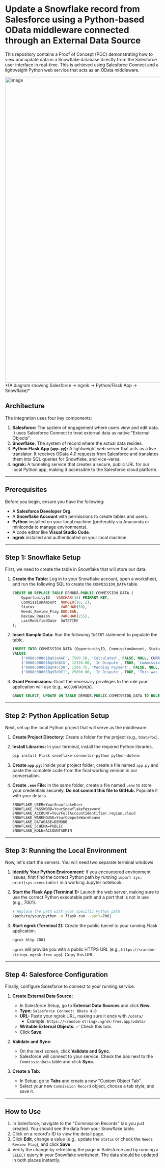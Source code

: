 # Update a Snowflake record from Salesforce using a Python-based OData middleware connected through an External Data Source

This repository contains a Proof of Concept (POC) demonstrating how to view and update data in a Snowflake database directly from the Salesforce user interface in real-time. This is achieved using Salesforce Connect and a lightweight Python web service that acts as an OData middleware.

<img width="991" alt="image" src="https://github.com/user-attachments/assets/20dba72f-4140-4873-b872-12e5ce31640e" />
*(A diagram showing Salesforce -> ngrok -> Python/Flask App -> Snowflake)*

## Architecture
The integration uses four key components:
1.  **Salesforce:** The system of engagement where users view and edit data. It uses Salesforce Connect to treat external data as native "External Objects".
2.  **Snowflake:** The system of record where the actual data resides.
3.  **Python Flask App (`app.py`):** A lightweight web server that acts as a live translator. It receives OData 4.0 requests from Salesforce and translates them into SQL queries for Snowflake, and vice-versa.
4.  **ngrok:** A tunneling service that creates a secure, public URL for our local Python app, making it accessible to the Salesforce cloud platform.

---

## Prerequisites
Before you begin, ensure you have the following:
* A **Salesforce Developer Org**.
* A **Snowflake Account** with permissions to create tables and users.
* **Python** installed on your local machine (preferably via Anaconda or miniconda to manage environments).
* A code editor like **Visual Studio Code**.
* **ngrok** installed and authenticated on your local machine.

---

## Step 1: Snowflake Setup

First, we need to create the table in Snowflake that will store our data.

1.  **Create the Table:** Log in to your Snowflake account, open a worksheet, and run the following SQL to create the `COMMISSION_DATA` table.
    ```sql
    CREATE OR REPLACE TABLE DEMODB.PUBLIC.COMMISSION_DATA (
        OpportunityID   VARCHAR(18) PRIMARY KEY,
        CommissionAmount  NUMBER(10, 2),
        Status            VARCHAR(50),
        Needs_Review_Flag BOOLEAN,
        Review_Reason     VARCHAR(255),
        LastModifiedDate  DATETIME
    );
    ```

2.  **Insert Sample Data:** Run the following `INSERT` statement to populate the table.
    ```sql
    INSERT INTO COMMISSION_DATA (OpportunityID, CommissionAmount, Status, Needs_Review_Flag, Review_Reason, LastModifiedDate)
    VALUES
        ('0068c00001BqV2aAAF', 7500.50, 'Calculated', FALSE, NULL, CURRENT_TIMESTAMP()),
        ('0068c00001BqV3bBCG', 12350.00, 'In Dispute', TRUE, 'Commission percentage seems incorrect.', CURRENT_TIMESTAMP()),
        ('0068c00001BqV4cCDH', 1200.75, 'Pending Payment', FALSE, NULL, CURRENT_TIMESTAMP()),
        ('0068c00001BqV5dDEI', 25000.00, 'In Dispute', TRUE, 'This was a multi-year deal.', CURRENT_TIMESTAMP());
    ```

3.  **Grant Permissions:** Grant the necessary privileges to the role your application will use (e.g., `ACCOUNTADMIN`).
    ```sql
    GRANT SELECT, UPDATE ON TABLE DEMODB.PUBLIC.COMMISSION_DATA TO ROLE ACCOUNTADMIN;
    ```

---

## Step 2: Python Application Setup

Next, set up the local Python project that will serve as the middleware.

1.  **Create Project Directory:** Create a folder for the project (e.g., `OdataPoc`).

2.  **Install Libraries:** In your terminal, install the required Python libraries.
    ```bash
    pip install Flask snowflake-connector-python python-dotenv
    ```

3.  **Create `app.py`:** Inside your project folder, create a file named `app.py` and paste the complete code from the final working version in our conversation.

4.  **Create `.env` File:** In the same folder, create a file named `.env` to store your credentials securely. **Do not commit this file to GitHub.** Populate it with your details.
    ```
    SNOWFLAKE_USER=YourSnowflakeUser
    SNOWFLAKE_PASSWORD=YourSnowflakePassword
    SNOWFLAKE_ACCOUNT=YourFullAccountIdentifier.region.cloud
    SNOWFLAKE_WAREHOUSE=YourComputeWarehouse
    SNOWFLAKE_DATABASE=DEMODB
    SNOWFLAKE_SCHEMA=PUBLIC
    SNOWFLAKE_ROLE=ACCOUNTADMIN
    ```

---

## Step 3: Running the Local Environment

Now, let's start the servers. You will need two separate terminal windows.

1.  **Identify Your Python Environment:** If you encountered environment issues, first find the correct Python path by running `import sys; print(sys.executable)` in a working Jupyter notebook.

2.  **Start the Flask App (Terminal 1):** Launch the web server, making sure to use the correct Python executable path and a port that is not in use (e.g., 7001).
    ```bash
    # Replace the path with your specific Python path
    /path/to/your/python -m flask run --port=7001
    ```

3.  **Start ngrok (Terminal 2):** Create the public tunnel to your running Flask application.
    ```bash
    ngrok http 7001
    ```
    `ngrok` will provide you with a public HTTPS URL (e.g., `https://<random-string>.ngrok-free.app`). Copy this URL.

---

## Step 4: Salesforce Configuration

Finally, configure Salesforce to connect to your running service.

1.  **Create External Data Source:**
    * In Salesforce Setup, go to **External Data Sources** and click **New**.
    * **Type:** `Salesforce Connect: OData 4.0`
    * **URL:** Paste your ngrok URL, making sure it ends with `/odata/`
        * Example: `https://<random-string>.ngrok-free.app/odata/`
    * **Writable External Objects:** ✅ Check this box.
    * Click **Save**.

2.  **Validate and Sync:**
    * On the next screen, click **Validate and Sync**.
    * Salesforce will connect to your service. Check the box next to the `CommissionData` table and click **Sync**.

3.  **Create a Tab:**
    * In Setup, go to **Tabs** and create a new "Custom Object Tab".
    * Select your new `Commission Record` object, choose a tab style, and save it.

---

## How to Use
1.  In Salesforce, navigate to the "Commission Records" tab you just created. You should see the data from your Snowflake table.
2.  Click on a record's ID to view the detail page.
3.  Click **Edit**, change a value (e.g., update the `Status` or check the `Needs Review Flag`), and click **Save**.
4.  Verify the change by refreshing the page in Salesforce and by running a `SELECT` query in your Snowflake worksheet. The data should be updated in both places instantly.
